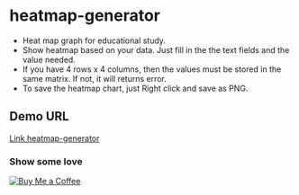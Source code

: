# heatmap-generator
- Heat map graph for educational study. 
- Show heatmap based on your data. Just fill in the the text fields and the value needed.
- If you have 4 rows x 4 columns, then the values must be stored in the same matrix. If not, it will returns error.
- To save the heatmap chart, just Right click and save as PNG.

## Demo URL
[Link heatmap-generator](https://heatmap-maker-eqcfae6tuhn6rvij9jzrqq.streamlit.app/)


### Show some love
[![Buy Me a Coffee](https://img.buymeacoffee.com/button-api/?text=Buy%20me%20a%20coffee&emoji=☕&slug=suriyakame&button_colour=FFDD00&font_colour=000000&font_family=Cookie&outline_colour=000000&coffee_colour=ffffff)](https://buymeacoffee.com/suriyakame)



